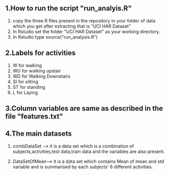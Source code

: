 

## 1.How to run the script "run_analyis.R"
1. copy the three R files present in the repository in your folder of data which you get after extracting that is "UCI HAR Dataset"
2. In Rstudio set the folder "UCI HAR Dataset" as your working directory.  
3. In Rstudio type source("run_analysis.R")

## 2.Labels for activities
1.  W for walking
2.  WU for walking upstair
3.  WD for Walking Downstairs
4.  SI for sitting
5.  ST for standing
6.  L for Laying

## 3.Column variables are same as described in the file "features.txt"

## 4.The main datasets
1.  combDataSet  --> it is a data set which is a combination of subjects,activities,test data,train data and the variables are also present.

2.  DataSetOfMean--> it is a data set which contains Mean of mean and std variable and is summarised by each subjects' 6 different 
                   activities.

